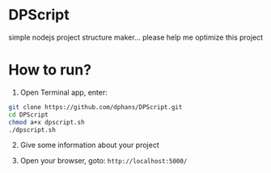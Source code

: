 # DPScript
simple nodejs project structure maker... please help me optimize this project

# How to run?

1. Open Terminal app, enter:

```bash
git clone https://github.com/dphans/DPScript.git
cd DPScript
chmod a+x dpscript.sh
./dpscript.sh
```

2. Give some information about your project

3. Open your browser, goto: `http://localhost:5000/`

